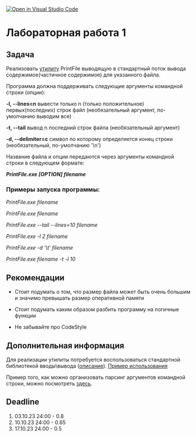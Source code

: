 [![Open in Visual Studio Code](https://classroom.github.com/assets/open-in-vscode-718a45dd9cf7e7f842a935f5ebbe5719a5e09af4491e668f4dbf3b35d5cca122.svg)](https://classroom.github.com/online_ide?assignment_repo_id=11959284&assignment_repo_type=AssignmentRepo)
# Лабораторная работа 1

## Задача

Реализовать [утилиту](https://ru.wikipedia.org/wiki/%D0%A3%D1%82%D0%B8%D0%BB%D0%B8%D1%82%D0%B0) PrintFile выводящую в стандартный  поток вывода содержимое(частичное содержимое)
для указанного файла.

Программа должна поддерживать следующие аргументы командной строки (опции):

**-l, --lines=n**   вывести только n (только положительное) первых(последних) строк файл  (необязательный аргумент, по-умолчанию выводим все)

**-t, --tail**      вывод n последний строк файла (необязательный аргумент)

**-d, --delimiter=c**  символ по которому определяется конец строки (нeобязательный, по-умолчанию '\n')

Название файла и опции передаются через аргументы командной строки в следующем формате:

_**PrintFile.exe [OPTION] filename**_

### Примеры запуска программы:

*PrintFile.exe filename*

*PrintFile.exe filename*

*PrintFile.exe --tail --lines=10 filename*

*PrintFile.exe -l 2 filename*

*PrintFile.exe -d '\t' filename*

*PrintFile.exe  filename -t -l 10*

## Рекомендации

* Стоит подумать о том, что размер файла может быть очень большим и значимо превышать размер оперативной памяти

* Стоит подумать каким образом разбить программу на логичные функции

* Не забывайте про CodeStyle

## Дополнительная информация

Для реализации утилиты потребуется воспользоваться стандартной библиотекой вводы\вывода ([описание](https://en.cppreference.com/w/cpp/io/basic_ifstream)). [Пример использования](https://cplusplus.com/doc/tutorial/files/)

Пример того, как можно организовать  парсинг аргументов командной строки, можно посмотреть [здесь](http://www.cplusplus.com/articles/DEN36Up4/).

## Deadline

1. 03.10.23 24:00 - 0.8
2. 10.10.23 24:00 - 0.65
3. 17.10.23 24:00 - 0.5
